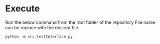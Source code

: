 # Execute
Run the below command from the root folder of the repository
File name can be replace with the desired file.
```
python -m src.testInterface.py
```
